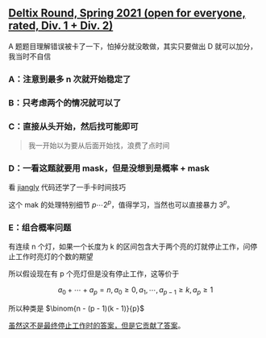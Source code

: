 ## [Deltix Round, Spring 2021 (open for everyone, rated, Div. 1 + Div. 2)](https://codeforces.com/contest/1523)

A 题题目理解错误被卡了一下，怕掉分就没敢做，其实只要做出 D 就可以加分，我当时不自信

### A：注意到最多 n 次就开始稳定了

### B：只考虑两个的情况就可以了

### C：直接从头开始，然后找可能即可

> 我一开始以为要从后面开始找，浪费了点时间

### D：一看这题就要用 mask，但是没想到是概率 + mask

看 [jiangly](https://codeforces.com/contest/1523/submission/117890786) 代码还学了一手卡时间技巧

这个 mak 的处理特别细节 $p \cdots 2^p$，值得学习，当然也可以直接暴力 $3^p$。

### E：组合概率问题

有连续 n 个灯，如果一个长度为 k 的区间包含大于两个亮的灯就停止工作，问停止工作时亮灯的个数的期望

所以假设现在有 p 个亮灯但是没有停止工作，这等价于

$$
a_0 + \cdots + a_p = n, a_0 \geq 0, a_1, \cdots, a_{p - 1} \geq k, a_p \geq 1
$$

所以种类是 $\binom{n - (p - 1)(k - 1)}{p}$

[虽然这不是最终停止工作时的答案，但是它贡献了答案](https://codeforces.com/blog/entry/91271?#comment-798021)。
